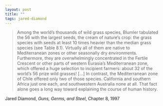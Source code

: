 ```yaml
---
layout: post
title: ""
tags: jared-diamond
--- 
```


> Among the world’s thousands of wild grass species, Blumler tabulated the 56 with the largest seeds, the cream of nature’s crop: the grass species with seeds at least 10 times heavier than the median grass species (see Table 8.1). Virtually all of them are native to Mediterranean zones or other seasonally dry environments. Furthermore, they are overwhelmingly concentrated in the Fertile Crescent or other parts of western Eurasia’s Mediterranean zone, which offered a huge selection to incipient farmers: about 32 of the world’s 56 prize wild grasses! [...] In contrast, the Mediterranean zone of Chile offered only two of those species. California and southern Africa just one each, and southwestern Australia none at all. That fact alone goes a long way toward explaining the course of human history.

Jared Diamond, _Guns, Germs, and Steel_, Chapter 8, 1997